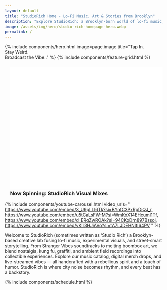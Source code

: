 ```yaml
---
layout: default
title: "StudioRich Home - Lo-Fi Music, Art & Stories from Brooklyn"
description: "Explore StudioRich: a Brooklyn-born world of lo-fi music, ambient visuals, field recordings, and creative urban storytelling."
image: /assets/img/hero/studio-rich-homepage-hero.webp
permalink: /
---
```


{% include components/hero.html
  image=page.image
  title="Tap In.<br>Stay Weird.<br>Broadcast the Vibe.."
%}
{% include components/feature-grid.html %}

<h3 style="margin-left: 1em">
<img src="/assets/ui/record.svg" alt="Vinyl Record" class="icon-sm">
Now Spinning: StudioRich Visual Mixes
</h3>

<!-- Stream Banner and Features go here -->

{% include components/youtube-carousel.html video_urls="
https://www.youtube.com/embed/3_U9pLLI6Tk?si=BYnfC3PxRpDiQJ_r,
https://www.youtube.com/embed/u5tCaLsFW-M?si=WmKxX14EHcumI1Tf,
https://www.youtube.com/embed/d_ERqZwROAk?si=94CKxDrn897Bssoi,
https://www.youtube.com/embed/vKIr3HJiAVo?si=tA7LJDEHNItI64PV
" %}

<section class="welcome">
  <div class="welcome">
<p>Welcome to StudioRich (sometimes written as ‘Studio Rich’) a Brooklyn-based creative lab fusing lo-fi music, experimental visuals, and street-smart storytelling. From Stranger Vibes soundtracks to melting boombox art, we blend nostalgia, kung fu, graffiti, and ambient field recordings into collectible experiences. Explore our music catalog, digital merch drops, and live-streamed vibes — all handcrafted with a rebellious spirit and a touch of humor. StudioRich is where city noise becomes rhythm, and every beat has a backstory.</p>
</div></section>
{% include components/schedule.html %}
